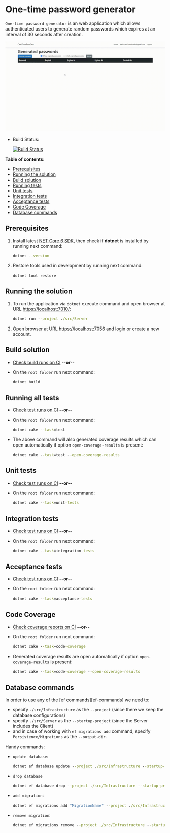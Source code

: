 # One-time password generator <!-- omit in toc -->

`One-time password generator` is an web application which allows authenticated users to generate random passwords which expires at an interval of 30 seconds after creation.

![App-Demo](./docs/OneTimePassGen-Demo-Generate-passwords.gif)

- Build Status:

    [![Build Status](https://dev.azure.com/CatalinAndronie/OneTimePassGen/_apis/build/status/OneTimePassGen%20-%20Build%20%26%20Test?branchName=main)](https://dev.azure.com/CatalinAndronie/OneTimePassGen/_build/latest?definitionId=13&branchName=main)

**Table of contents:**

- [Prerequisites](#prerequisites)
- [Running the solution](#running-the-solution)
- [Build solution](#build-solution)
- [Running tests](#unit-tests)
- [Unit tests](#unit-tests)
- [Integration tests](#integration-tests)
- [Acceptance tests](#acceptance-tests)
- [Code Coverage](#code-coverage)
- [Database commands](#database-commands)

## Prerequisites

1. Install latest [NET Core 6 SDK](https://dotnet.microsoft.com/download/dotnet/6.0), then check if **dotnet** is installed by running next command:

    ```cmd
    dotnet --version
    ```

2. Restore tools used in development by running next command:

    ```cli
    dotnet tool restore
    ```

## Running the solution

1. To run the application via `dotnet` execute command and open browser at URL <https://localhost:7010/>:

    ```cmd
    dotnet run --project ./src/Server
    ```

2. Open browser at URL <https://localhost:7056> and login or create a new account.

## Build solution

- [Check build runs on CI][CI-link] **--or--**
- On the `root folder` run next command:

    ```cmd
    dotnet build
    ```

## Running all tests

- [Check test runs on CI][CI-link] **--or--**
- On the `root folder` run next command:

    ```cmd
    dotnet cake --task=test
    ```

- The above command will also generated coverage results which can open automatically if option `open-coverage-results` is present:

    ```cmd
    dotnet cake --task=test --open-coverage-results
    ```

## Unit tests

- [Check test runs on CI][CI-link] **--or--**
- On the `root folder` run next command:

    ```cmd
    dotnet cake --task=unit-tests
    ```

## Integration tests

- [Check test runs on CI][CI-link] **--or--**
- On the `root folder` run next command:

    ```cmd
    dotnet cake --task=integration-tests
    ```

## Acceptance tests

- [Check test runs on CI][CI-link] **--or--**
- On the `root folder` run next command:

    ```cmd
    dotnet cake --task=acceptance-tests
    ```

## Code Coverage

- [Check coverage reports on CI][CI-link] **--or--**
- On the `root folder` run next command:

    ```cmd
    dotnet cake --task=code-coverage
    ```

- Generated coverage results are open automatically if option `open-coverage-results` is present:

    ```cmd
    dotnet cake --task=code-coverage --open-coverage-results
    ```

## Database commands

In order to use any of the [ef commands][ef-commands] we need to:

- specify `./src/Infrastructure` as the `--project` (since there we keep the database configurations)
- specify `./src/Server` as the `--startup-project` (since the Server includes the Client)
- and in case of working with `ef migrations add` command, specify `Persistence/Migrations` as the `--output-dir`.

Handy commands:

- `update database`:

    ```cmd
    dotnet ef database update --project ./src/Infrastructure --startup-project ./src/Server
    ```

- `drop database`

    ```cmd
    dotnet ef database drop --project ./src/Infrastructure --startup-project ./src/Server
    ```

- `add migration`:

    ```cmd
    dotnet ef migrations add "MigrationName" --project ./src/Infrastructure --startup-project ./src/Server --output-dir Persistence/Migrations
    ```

- `remove migration`:

    ```cmd
    dotnet ef migrations remove --project ./src/Infrastructure --startup-project ./src/Server
    ```

<!-- Links: -->
[CI-link]: https://dev.azure.com/CatalinAndronie/OneTimePassGen/_build/latest?definitionId=13&branchName=main
